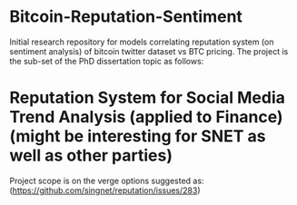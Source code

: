 # Bitcoin-Reputation-Sentiment
Initial research repository for models correlating reputation system (on sentiment analysis) of bitcoin twitter dataset vs BTC pricing.
The project is the sub-set of the PhD dissertation topic as follows:

# Reputation System for Social Media Trend Analysis (applied to Finance) (might be interesting for SNET as well as other parties)

Project scope is on the verge options suggested as: (https://github.com/singnet/reputation/issues/283)
